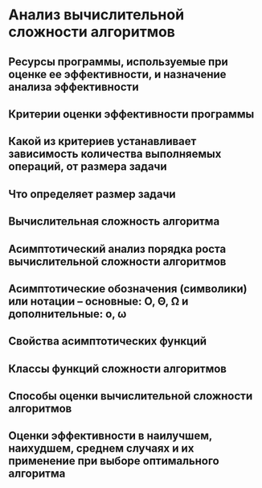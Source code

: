 # Анализ вычислительной сложности алгоритмов

## Ресурсы программы, используемые при оценке ее эффективности, и назначение анализа эффективности

## Критерии оценки эффективности программы

## Какой из критериев устанавливает зависимость количества выполняемых операций, от размера задачи

## Что определяет размер задачи

## Вычислительная сложность алгоритма

## Асимптотический анализ порядка роста вычислительной сложности алгоритмов

## Асимптотические обозначения (символики) или нотации – основные: О, Θ, Ω и дополнительные: о, ω

## Свойства асимптотических функций

## Классы функций сложности алгоритмов

## Способы оценки вычислительной сложности алгоритмов

## Оценки эффективности в наилучшем, наихудшем, среднем случаях и их применение при выборе оптимального алгоритма